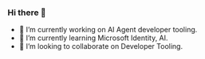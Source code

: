 ### Hi there 👋
<!--
**huimiu/huimiu** is a ✨ _special_ ✨ repository because its `README.md` (this file) appears on your GitHub profile.
-->

- 🔭 I’m currently working on AI Agent developer tooling.
- 🌱 I’m currently learning Microsoft Identity, AI.
- 👯 I’m looking to collaborate on Developer Tooling.

